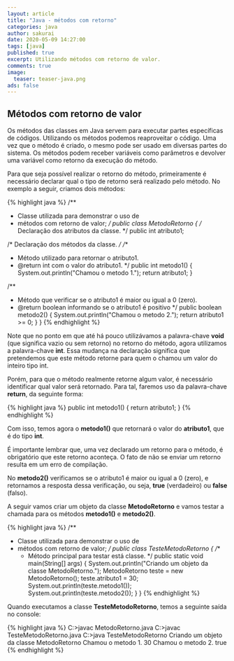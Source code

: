 ```yaml
---
layout: article
title: "Java - métodos com retorno"
categories: java
author: sakurai
date: 2020-05-09 14:27:00
tags: [java]
published: true
excerpt: Utilizando métodos com retorno de valor.
comments: true
image:
  teaser: teaser-java.png
ads: false
---
```


## Métodos com retorno de valor

Os métodos das classes em Java servem para executar partes específicas de códigos. Utilizando os métodos podemos reaproveitar o código. Uma vez que o método é criado, o mesmo pode ser usado em diversas partes do sistema. Os métodos podem receber variáveis como parâmetros e devolver uma variável como retorno da execução do método.

Para que seja possível realizar o retorno do método, primeiramente é necessário declarar qual o tipo de retorno será realizado pelo método. No exemplo a seguir, criamos dois métodos:

{% highlight java %}
/**
 * Classe utilizada para demonstrar o uso de
 * métodos com retorno de valor;
 */
public class MetodoRetorno {
  /* Declaração dos atributos da classe. */
  public int atributo1;

  /* Declaração dos métodos da classe. */
  /**
   * Método utilizado para retornar o atributo1.
   * @return int com o valor do atributo1.
   */
  public int metodo1() {
    System.out.println("Chamou o metodo 1.");
    return atributo1;
  }

  /**
   * Método que verificar se o atributo1 é maior ou igual a 0 (zero).
   * @return boolean informando se o atributo1 é positivo
   */
  public boolean metodo2() {
    System.out.println("Chamou o metodo 2.");
    return atributo1 >= 0;
  }
}
{% endhighlight %}

Note que no ponto em que até há pouco utilizávamos a palavra-chave **void** (que significa vazio ou sem retorno) no retorno do método, agora utilizamos a palavra-chave **int**. Essa mudança na declaração significa que pretendemos que este método retorne para quem o chamou um valor do inteiro tipo int.

Porém, para que o método realmente retorne algum valor, é necessário identificar qual valor será retornado. Para tal, faremos uso da palavra-chave **return**, da seguinte forma:

{% highlight java %}
public int metodo1() {
  return atributo1;
}
{% endhighlight %}

Com isso, temos agora o **metodo1()** que retornará o valor do **atributo1**, que é do tipo **int**.

É importante lembrar que, uma vez declarado um retorno para o método, é obrigatório que este retorno aconteça. O fato de não se enviar um retorno resulta em um erro de compilação.

No **metodo2()** verificamos se o atributo1 é maior ou igual a 0 (zero), e retornamos a resposta dessa verificação, ou seja, **true** (verdadeiro) ou **false** (falso).

A seguir vamos criar um objeto da classe **MetodoRetorno** e vamos testar a chamada para os métodos **metodo1()** e **metodo2()**.

{% highlight java %}
/**
 * Classe utilizada para demonstrar o uso de
 * métodos com retorno de valor;
 */
public class TesteMetodoRetorno {
  /**
   * Método principal para testar está classe.
   */
  public static void main(String[] args) {
    System.out.println("Criando um objeto da classe MetodoRetorno.");
    MetodoRetorno teste = new MetodoRetorno();
    teste.atributo1 = 30;
    System.out.println(teste.metodo1());
    System.out.println(teste.metodo2());
  }
}
{% endhighlight %}

Quando executamos a classe **TesteMetodoRetorno**, temos a seguinte saída no console:

{% highlight java %}
C:\>javac MetodoRetorno.java
C:\>javac TesteMetodoRetorno.java
C:\>java TesteMetodoRetorno
Criando um objeto da classe MetodoRetorno
Chamou o metodo 1.
30
Chamou o metodo 2.
true
{% endhighlight %}